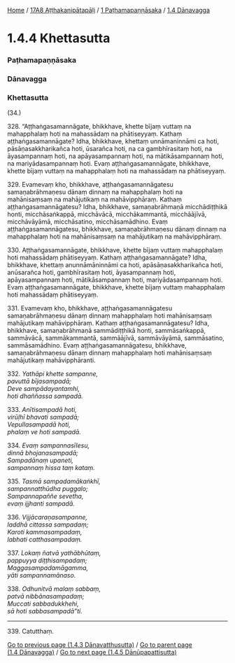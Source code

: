 
[Home](/) / [17A8 Aṭṭhakanipātapāḷi](/tipitaka/17A8.md) / [1 Paṭhamapaṇṇāsaka](/tipitaka/17A8/1.md) / [1.4 Dānavagga](/tipitaka/17A8/1/1.4.md)

# 1.4.4 Khettasutta

### Paṭhamapaṇṇāsaka

### Dānavagga

### Khettasutta

(34.)

328\. “Aṭṭhaṅgasamannāgate, bhikkhave, khette bījaṃ vuttaṃ na mahapphalaṃ hoti na mahassādaṃ na phātiseyyaṃ. Kathaṃ aṭṭhaṅgasamannāgate? Idha, bhikkhave, khettaṃ unnāmaninnāmi ca hoti, pāsāṇasakkharikañca hoti, ūsarañca hoti, na ca gambhīrasitaṃ hoti, na āyasampannaṃ hoti, na apāyasampannaṃ hoti, na mātikāsampannaṃ hoti, na mariyādasampannaṃ hoti. Evaṃ aṭṭhaṅgasamannāgate, bhikkhave, khette bījaṃ vuttaṃ na mahapphalaṃ hoti na mahassādaṃ na phātiseyyaṃ.

329\. Evamevaṃ kho, bhikkhave, aṭṭhaṅgasamannāgatesu samaṇabrāhmaṇesu dānaṃ dinnaṃ na mahapphalaṃ hoti na mahānisaṃsaṃ na mahājutikaṃ na mahāvipphāraṃ. Kathaṃ aṭṭhaṅgasamannāgatesu? Idha, bhikkhave, samaṇabrāhmaṇā micchādiṭṭhikā honti, micchāsaṅkappā, micchāvācā, micchākammantā, micchāājīvā, micchāvāyāmā, micchāsatino, micchāsamādhino. Evaṃ aṭṭhaṅgasamannāgatesu, bhikkhave, samaṇabrāhmaṇesu dānaṃ dinnaṃ na mahapphalaṃ hoti na mahānisaṃsaṃ na mahājutikaṃ na mahāvipphāraṃ.

330\. Aṭṭhaṅgasamannāgate, bhikkhave, khette bījaṃ vuttaṃ mahapphalaṃ hoti mahassādaṃ phātiseyyaṃ. Kathaṃ aṭṭhaṅgasamannāgate? Idha, bhikkhave, khettaṃ anunnāmāninnāmi ca hoti, apāsāṇasakkharikañca hoti, anūsarañca hoti, gambhīrasitaṃ hoti, āyasampannaṃ hoti, apāyasampannaṃ hoti, mātikāsampannaṃ hoti, mariyādasampannaṃ hoti. Evaṃ aṭṭhaṅgasamannāgate, bhikkhave, khette bījaṃ vuttaṃ mahapphalaṃ hoti mahassādaṃ phātiseyyaṃ.

331\. Evamevaṃ kho, bhikkhave, aṭṭhaṅgasamannāgatesu samaṇabrāhmaṇesu dānaṃ dinnaṃ mahapphalaṃ hoti mahānisaṃsaṃ mahājutikaṃ mahāvipphāraṃ. Kathaṃ aṭṭhaṅgasamannāgatesu? Idha, bhikkhave, samaṇabrāhmaṇā sammādiṭṭhikā honti, sammāsaṅkappā, sammāvācā, sammākammantā, sammāājīvā, sammāvāyāmā, sammāsatino, sammāsamādhino. Evaṃ aṭṭhaṅgasamannāgatesu, bhikkhave, samaṇabrāhmaṇesu dānaṃ dinnaṃ mahapphalaṃ hoti mahānisaṃsaṃ mahājutikaṃ mahāvipphāranti.

332\. _Yathāpi khette sampanne,_  
_pavuttā bījasampadā;_  
_Deve sampādayantamhi,_  
_hoti dhaññassa sampadā._  


333\. _Anītisampadā hoti,_  
_virūḷhī bhavati sampadā;_  
_Vepullasampadā hoti,_  
_phalaṃ ve hoti sampadā._  


334\. _Evaṃ sampannasīlesu,_  
_dinnā bhojanasampadā;_  
_Sampadānaṃ upaneti,_  
_sampannaṃ hissa taṃ kataṃ._  


335\. _Tasmā sampadamākaṅkhī,_  
_sampannatthūdha puggalo;_  
_Sampannapaññe sevetha,_  
_evaṃ ijjhanti sampadā._  


336\. _Vijjācaraṇasampanne,_  
_laddhā cittassa sampadaṃ;_  
_Karoti kammasampadaṃ,_  
_labhati catthasampadaṃ._  


337\. _Lokaṃ ñatvā yathābhūtaṃ,_  
_pappuyya diṭṭhisampadaṃ;_  
_Maggasampadamāgamma,_  
_yāti sampannamānaso._  


338\. _Odhunitvā malaṃ sabbaṃ,_  
_patvā nibbānasampadaṃ;_  
_Muccati sabbadukkhehi,_  
_sā hoti sabbasampadā”ti._  


---

339\. Catutthaṃ.



[Go to previous page (1.4.3 Dānavatthusutta)](/tipitaka/17A8/1/1.4/1.4.3.md) / [Go to parent page (1.4 Dānavagga)](/tipitaka/17A8/1/1.4.md) / [Go to next page (1.4.5 Dānūpapattisutta)](/tipitaka/17A8/1/1.4/1.4.5.md)


